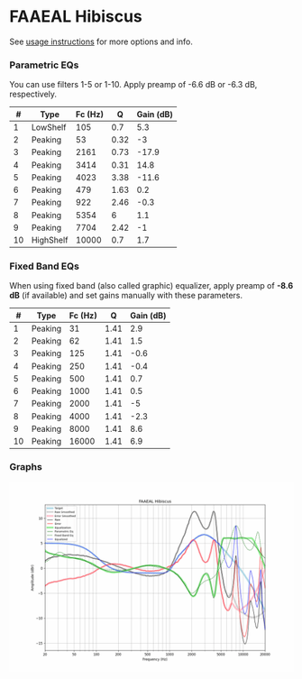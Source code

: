 # FAAEAL Hibiscus
See [usage instructions](https://github.com/jaakkopasanen/AutoEq#usage) for more options and info.

### Parametric EQs
You can use filters 1-5 or 1-10. Apply preamp of -6.6 dB or -6.3 dB, respectively.

|   # | Type      |   Fc (Hz) |    Q |   Gain (dB) |
|-----|-----------|-----------|------|-------------|
|   1 | LowShelf  |       105 | 0.7  |         5.3 |
|   2 | Peaking   |        53 | 0.32 |        -3   |
|   3 | Peaking   |      2161 | 0.73 |       -17.9 |
|   4 | Peaking   |      3414 | 0.31 |        14.8 |
|   5 | Peaking   |      4023 | 3.38 |       -11.6 |
|   6 | Peaking   |       479 | 1.63 |         0.2 |
|   7 | Peaking   |       922 | 2.46 |        -0.3 |
|   8 | Peaking   |      5354 | 6    |         1.1 |
|   9 | Peaking   |      7704 | 2.42 |        -1   |
|  10 | HighShelf |     10000 | 0.7  |         1.7 |

### Fixed Band EQs
When using fixed band (also called graphic) equalizer, apply preamp of **-8.6 dB** (if available) and set gains manually with these parameters.

|   # | Type    |   Fc (Hz) |    Q |   Gain (dB) |
|-----|---------|-----------|------|-------------|
|   1 | Peaking |        31 | 1.41 |         2.9 |
|   2 | Peaking |        62 | 1.41 |         1.5 |
|   3 | Peaking |       125 | 1.41 |        -0.6 |
|   4 | Peaking |       250 | 1.41 |        -0.4 |
|   5 | Peaking |       500 | 1.41 |         0.7 |
|   6 | Peaking |      1000 | 1.41 |         0.5 |
|   7 | Peaking |      2000 | 1.41 |        -5   |
|   8 | Peaking |      4000 | 1.41 |        -2.3 |
|   9 | Peaking |      8000 | 1.41 |         8.6 |
|  10 | Peaking |     16000 | 1.41 |         6.9 |

### Graphs
![](./FAAEAL%20Hibiscus.png)

